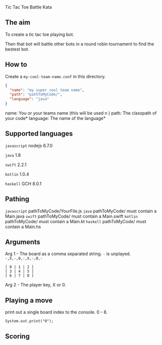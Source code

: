 Tic Tac Toe Battle Kata

## The aim

To create a tic tac toe playing bot.

Then that bot will battle other bots in a round robin tournament to find the bestest bot.

## How to

Create a `my-cool-team-name.conf` in this directory.

```json
{
  "name": "my super cool team name",
  "path": "pathToMyCode/",
  "language": "java"
}
```

name: You or your teams name (this will be used n )
path: The classpath of your code*
language: The name of the language*

## Supported languages

`javascript` nodejs 6.7.0

`java` 1.8

`swift` 2.2.1

`kotlin` 1.0.4

`haskell` GCH 8.0.1

## Pathing

`javascript` pathToMyCode/YourFile.js
`java` pathToMyCode/  must contain a Main.java
`swift` pathToMyCode/  must contain a Main.swift
`kotlin` pathToMyCode/  must contain a Main.kt
`haskell` pathToMyCode/  must contain a Main.hs


## Arguments

Arg 1 - The board as a comma separated string. `-` is unplayed.
`-,X,-,0,-,X,-,0,-`

```
[ 0 | 1 | 2 ]
[ 3 | 4 | 5 ]
[ 6 | 7 | 8 ]
```

Arg 2 - The player key, X or 0.


## Playing a move

print out a single board index to the console. 0 - 8.

```
System.out.print("0");
```

## Scoring
